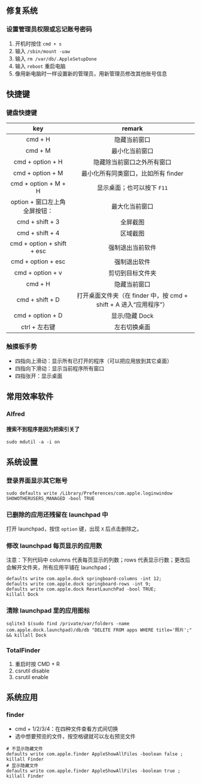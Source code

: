 ## 修复系统

### 设置管理员权限或忘记账号密码

1. 开机时按住 `cmd + s`
2. 输入 `/sbin/mount -uaw`
3. 输入 `rm /var/db/.AppleSetupDone`
4. 输入 `reboot` 重启电脑
5. 像用新电脑时一样设置新的管理员，用新管理员修改其他账号信息

## 快捷键

### 键盘快捷键

|key|remark|
|:---:|:---:|
|cmd + H|隐藏当前窗口|
|cmd + M|最小化当前窗口|
|cmd + option + H|隐藏除当前窗口之外所有窗口|
|cmd + option + M|最小化所有同类窗口，比如所有 finder|
|cmd + option + M + H|显示桌面；也可以按下 `F11`|
|option + 窗口左上角全屏按钮：|最大化当前窗口|
|cmd + shift + 3|全屏截图|
|cmd + shift + 4|区域截图|
|cmd + option + shift + esc|强制退出当前软件|
|cmd + option + esc|强制退出软件|
|cmd + option + v|剪切到目标文件夹|
|cmd + H|隐藏当前窗口|
|cmd + shift + D|打开桌面文件夹（在 finder 中，按 cmd + shift + A 进入“应用程序”）|
|cmd + option + D|显示/隐藏 Dock|
|ctrl + 左右键|左右切换桌面|

### 触摸板手势

- 四指向上滑动：显示所有已打开的程序（可以把应用放到其它桌面）
- 四指向下滑动：显示当前程序所有窗口
- 四指张开：显示桌面

## 常用效率软件

### Alfred

#### 搜索不到程序是因为把索引关了

```
sudo mdutil -a -i on
```

## 系统设置

### 登录界面显示其它账号

```
sudo defaults write /Library/Preferences/com.apple.loginwindow SHOWOTHERUSERS_MANAGED -bool TRUE
```

### 已删除的应用还残留在 launchpad 中

打开 launchpad，按住 `option` 键，出现 `X` 后点击删除之。

### 修改 launchpad 每页显示的应用数

注意：下列代码中 columns 代表每页显示的列数；rows 代表显示行数；更改后会解开文件夹，所有应用平铺在 launchpad；

```
defaults write com.apple.dock springboard-columns -int 12;
defaults write com.apple.dock springboard-rows -int 9;
defaults write com.apple.dock ResetLaunchPad -bool TRUE;
killall Dock
```

### 清除 launchpad 里的应用图标

```
sqlite3 $(sudo find /private/var/folders -name com.apple.dock.launchpad)/db/db "DELETE FROM apps WHERE title='照片';" && killall Dock
```

### TotalFinder

1. 重启时按 CMD + R
2. csrutil disable
3. csrutil enable

## 系统应用

### finder

- cmd + 1/2/3/4：在四种文件查看方式间切换
- 选中想要预览的文件，按空格键就可以左右预览文件

```
# 不显示隐藏文件
defaults write com.apple.finder AppleShowAllFiles -boolean false ; killall Finder
# 显示隐藏文件
defaults write com.apple.finder AppleShowAllFiles -boolean true ; killall Finder
```